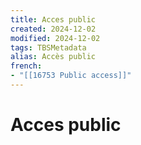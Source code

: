 ```yaml
---
title: Acces public
created: 2024-12-02
modified: 2024-12-02
tags: TBSMetadata
alias: Accès public
french:
- "[[16753 Public access]]"
---
```

# Acces public

